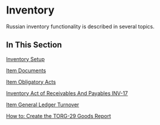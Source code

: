 # Inventory

Russian inventory functionality is described in several topics.

 

## In This Section 

[Inventory Setup]()

[Item Documents]()

[Item Obligatory Acts]()

[Inventory Act of Receivables And Payables INV-17]()

[Item General Ledger Turnover]()

[How to: Create the TORG-29 Goods Report]()

